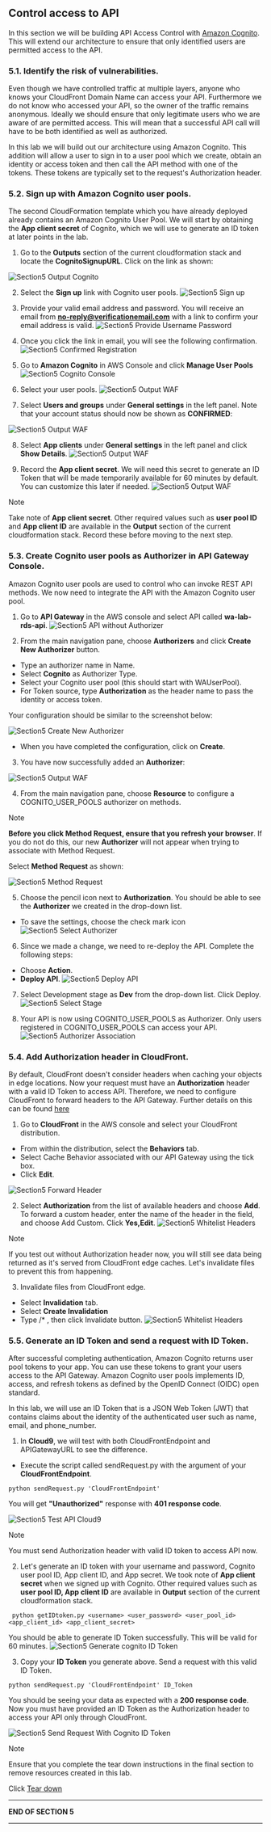 ## Control access to API

In this section we will be building API Access Control with [Amazon Cognito](https://docs.aws.amazon.com/apigateway/latest/developerguide/apigateway-integrate-with-cognito.html). This will extend our architecture to ensure that only identified users are permitted access to the API.

### 5.1. Identify the risk of vulnerabilities.
Even though we have controlled traffic at multiple layers, anyone who knows your CloudFront Domain Name can access your API. Furthermore we do not know who accessed your API, so the owner of the traffic remains anonymous. Ideally we should ensure that only legitimate users who we are aware of are permitted access. This will mean that a successful API call will have to be both identified as well as authorized.

In this lab we will build out our architecture using Amazon Cognito. This addition will allow a user to sign in to a user pool which we create, obtain an identity or access token and then call the API method with one of the tokens. These tokens are typically set to the request's Authorization header.

### 5.2. Sign up with Amazon Cognito user pools.

The second CloudFormation template which you have already deployed already contains an Amazon Cognito User Pool. We will start by obtaining the **App client secret** of Cognito, which we will use to generate an ID token at later points in the lab.

1. Go to the **Outputs** section of the current cloudformation stack and locate the **CognitoSignupURL**. Click on the link as shown:

![Section5 Output Cognito](../../static/300_Multilayered_API_Security_with_Cognito_and_WAF/Images/section5/section5-output_cognito.png)

2. Select the **Sign up** link with Cognito user pools.
![Section5 Sign up](../../static/300_Multilayered_API_Security_with_Cognito_and_WAF/Images/section5/section5-sign_up.png)

3. Provide your valid email address and password. You will receive an email from **<no-reply@verificationemail.com>** with a link to confirm your email address is valid.
![Section5 Provide Username Password](../../static/300_Multilayered_API_Security_with_Cognito_and_WAF/Images/section5/section5-provide_username_password.png)

4. Once you click the link in email, you will see the following confirmation.
![Section5 Confirmed Registration](../../static/300_Multilayered_API_Security_with_Cognito_and_WAF/Images/section5/section5-confirmed_registration.png)

5. Go to **Amazon Cognito** in AWS Console and click **Manage User Pools**
![Section5 Cognito Console](../../static/300_Multilayered_API_Security_with_Cognito_and_WAF/Images/section5/section5-cognito_console.png)

6. Select your user pools.
![Section5 Output WAF](../../static/300_Multilayered_API_Security_with_Cognito_and_WAF/Images/section5/section5-select_user_pools.png)

7. Select **Users and groups** under **General settings** in the left panel. Note that your account status should now be shown as **CONFIRMED**:

![Section5 Output WAF](../../static/300_Multilayered_API_Security_with_Cognito_and_WAF/Images/section5/section5-check_account_statue.png)

8. Select **App clients** under **General settings** in the left panel and click **Show Details**.
![Section5 Output WAF](../../static/300_Multilayered_API_Security_with_Cognito_and_WAF/Images/section5/section5-select_app_client.png)

9. Record the **App client secret**. We will need this secret to generate an ID Token that will be made temporarily available for 60 minutes by default. You can customize this later if needed.
![Section5 Output WAF](../../static/300_Multilayered_API_Security_with_Cognito_and_WAF/Images/section5/section5-get_app_client_secret.png)

> [!NOTE]
> Take note of **App client secret**. Other required values such as **user pool ID** and **App client ID** are available in the **Output** section of the current cloudformation stack. Record these before moving to the next step.


### 5.3. Create Cognito user pools as Authorizer in API Gateway Console.

Amazon Cognito user pools are used to control who can invoke REST API methods. We now need to integrate the API with the Amazon Cognito user pool.

1. Go to **API Gateway** in the AWS console and select API called **wa-lab-rds-api**.
![Section5 API without Authorizer](../../static/300_Multilayered_API_Security_with_Cognito_and_WAF/Images/section5/section5-api_without_authorizer.png)

2. From the main navigation pane, choose **Authorizers** and click **Create New Authorizer** button.
* Type an authorizer name in Name.
* Select **Cognito** as Authorizer Type.
* Select your Cognito user pool (this should start with WAUserPool).
* For Token source, type **Authorization** as the header name to pass the identity or access token.

Your configuration should be similar to the screenshot below:

![Section5 Create New Authorizer](../../static/300_Multilayered_API_Security_with_Cognito_and_WAF/Images/section5/section5-create_new_authorizer.png)

* When you have completed the configuration, click on **Create**.

3. You have now successfully added an **Authorizer**:

![Section5 Output WAF](../../static/300_Multilayered_API_Security_with_Cognito_and_WAF/Images/section5/section5-authorizer.png)

4. From the main navigation pane, choose **Resource** to configure a COGNITO_USER_POOLS authorizer on methods.

> [!NOTE]
> **Before you click Method Request, ensure that you refresh your browser**. If you do not do this, our new **Authorizer** will not appear when trying to associate with Method Request.

Select **Method Request** as shown:

![Section5 Method Request](../../static/300_Multilayered_API_Security_with_Cognito_and_WAF/Images/section5/section5-method_request.png)

5. Choose the pencil icon next to **Authorization**. You should be able to see the **Authorizer** we created in the drop-down list.
* To save the settings, choose the check mark icon
![Section5 Select Authorizer](../../static/300_Multilayered_API_Security_with_Cognito_and_WAF/Images/section5/section5-select_new_authorizer.png)

6. Since we made a change, we need to re-deploy the API. Complete the following steps:

* Choose **Action**.
* **Deploy API**.
![Section5 Deploy API](../../static/300_Multilayered_API_Security_with_Cognito_and_WAF/Images/section5/section5-deploy_API.png)

7. Select Development stage as **Dev** from the drop-down list. Click Deploy.
![Section5 Select Stage](../../static/300_Multilayered_API_Security_with_Cognito_and_WAF/Images/section5/section5-select_stage.png)

8. Your API is now using COGNITO_USER_POOLS as Authorizer. Only users registered in COGNITO_USER_POOLS can access your API.
![Section5 Authorizer Association](../../static/300_Multilayered_API_Security_with_Cognito_and_WAF/Images/section5/section5-authorizer_association.png)

### 5.4. Add Authorization header in CloudFront.
By default, CloudFront doesn't consider headers when caching your objects in edge locations. Now your request must have an **Authorization** header with a valid ID Token to access API. Therefore, we need to configure CloudFront to forward headers to the API Gateway. Further details on this can be found [here](https://docs.aws.amazon.com/AmazonCloudFront/latest/DeveloperGuide/header-caching.html)

1. Go to **CloudFront** in the AWS console and select your CloudFront distribution.
* From within the distribution, select the **Behaviors** tab.
* Select Cache Behavior associated with our API Gateway using the tick box.
* Click **Edit**.

![Section5 Forward Header](../../static/300_Multilayered_API_Security_with_Cognito_and_WAF/Images/section5/section5-forward_header.png)

2. Select **Authorization** from the list of available headers and choose **Add**. To forward a custom header, enter the name of the header in the field, and choose Add Custom. Click **Yes,Edit**.
![Section5 Whitelist Headers](../../static/300_Multilayered_API_Security_with_Cognito_and_WAF/Images/section5/section5-whitelist_header.png)

> [!NOTE]
> If you test out without Authorization header now, you will still see data being returned as it's served from CloudFront edge caches. Let's invalidate files to prevent this from happening.

3. Invalidate files from CloudFront edge.
* Select **Invalidation** tab.
* Select **Create Invalidation**
* Type /* , then click Invalidate button.
![Section5 Whitelist Headers](../../static/300_Multilayered_API_Security_with_Cognito_and_WAF/Images/section5/section5-invalidate_files.png)


### 5.5. Generate an ID Token and send a request with ID Token.
After successful completing authentication, Amazon Cognito returns user pool tokens to your app. You can use these tokens to grant your users access to the API Gateway. Amazon Cognito user pools implements ID, access, and refresh tokens as defined by the OpenID Connect (OIDC) open standard. 

In this lab, we will use an ID Token that is a JSON Web Token (JWT) that contains claims about the identity of the authenticated user such as name, email, and phone_number.

1. In **Cloud9**, we will test with both CloudFrontEndpoint and APIGatewayURL to see the difference.

* Execute the script called sendRequest.py with the argument of your **CloudFrontEndpoint**.

```
python sendRequest.py 'CloudFrontEndpoint'
```
You will get **"Unauthorized"** response with **401 response code**.

![Section5 Test API Cloud9](../../static/300_Multilayered_API_Security_with_Cognito_and_WAF/Images/section5/section5-test_api_cloud9.png)

> [!NOTE]
> You must send Authorization header with valid ID token to access API now.

2. Let's generate an ID token with your username and password, Cognito user pool ID, App client ID, and App secret.
We took note of **App client secret** when we signed up with Cognito.
Other required values such as **user pool ID, App client ID** are available in **Output** section of the current cloudformation stack.

```
 python getIDtoken.py <username> <user_password> <user_pool_id> <app_client_id> <app_client_secret>
```

You should be able to generate ID Token successfully. This will be valid for 60 minutes.
![Section5 Generate cognito ID Token](../../static/300_Multilayered_API_Security_with_Cognito_and_WAF/Images/section5/section5-generate_cognito_id_token.png)

3. Copy your **ID Token** you generate above. Send a request with this valid ID Token.

```
python sendRequest.py 'CloudFrontEndpoint' ID_Token
```

You should be seeing your data as expected with a **200 response code**. Now you must have provided an ID Token as the Authorization header to access your API only through CloudFront.

![Section5 Send Request With Cognito ID Token](../../static/300_Multilayered_API_Security_with_Cognito_and_WAF/Images/section5/section5-send_request_with_cognito_id_token.png)

> [!NOTE]
> Ensure that you complete the tear down instructions in the final section to remove resources created in this lab.

Click [Tear down](./6_teardown.md)
___
**END OF SECTION 5**
___